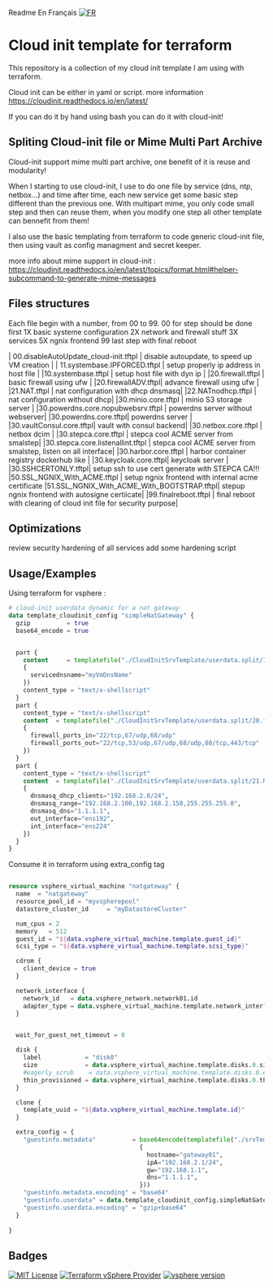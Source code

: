 Readme En Français
[![FR](https://img.shields.io/badge/lang-fr-red.svg)](https://github.com/shahwahed/CloudInitSrvTemplate/blob/master/Readme-FR.md)

# Cloud init template for terraform

This repository is a collection of my cloud init template I am using with terraform.

Cloud init can be either in yaml or script. more information https://cloudinit.readthedocs.io/en/latest/

If you can do it by hand using bash you can do it with cloud-init!



## Spliting Cloud-init file or Mime Multi Part Archive


Cloud-init support mime multi part archive, one benefit of it is reuse and modularity!

When I starting to use cloud-init, I use to do one file by service (dns, ntp, netbox...) and time after time, each new service get some basic step different than the previous one. With multipart mime, you only code small step and then can reuse them, when you modify one step all other template can bennefit from them!

I also use the basic templating from terraform to code generic cloud-init file, then using vault as config managment and secret keeper.


more info about mime support in cloud-init : https://cloudinit.readthedocs.io/en/latest/topics/format.html#helper-subcommand-to-generate-mime-messages 



## Files structures 

Each file begin with a number, from 00 to 99.
00 for step should be done first
1X basic systeme configuration
2X network and firewall stuff
3X services
5X ngnix frontend
99 last step with final reboot


| 00.disableAutoUpdate_cloud-init.tftpl  | disable autoupdate, to speed up VM creation |
| 11.systembase.IPFORCED.tftpl  | setup properly ip address in host file |
|10.systembase.tftpl    |   setup host file with dyn ip |
|20.firewall.tftpl  | basic firewall using ufw |
|20.firewallADV.tftpl| advance firewall using ufw |
|21.NAT.tftpl | nat configuration with dhcp dnsmasq|
|22.NATnodhcp.tftpl | nat configuration without dhcp|
|30.minio.core.tftpl | minio S3 storage server |
|30.powerdns.core.nopubwebsrv.tftpl | powerdns server without webserver|
|30.powerdns.core.tftpl| powerdns server |
|30.vaultConsul.core.tftpl| vault with consul backend|
|30.netbox.core.tftpl | netbox dcim |
|30.stepca.core.tftpl | stepca cool ACME server from smalstep|
|30.stepca.core.listenallint.tftpl | stepca cool ACME server from smalstep, listen on all interface|
|30.harbor.core.tftpl | harbor container registry dockerhub like |
|30.keycloak.core.tftpl| keycloak server |
|30.SSHCERTONLY.tftpl| setup ssh to use cert generate with STEPCA CA!!!
|50.SSL_NGNIX_With_ACME.tftpl | setup ngnix frontend with internal acme certificate
|51.SSL_NGNIX_With_ACME_With_BOOTSTRAP.tftpl| stepup ngnix frontend with autosigne certiicate|
|99.finalreboot.tftpl | final reboot with clearing of cloud init file for security purpose|
## Optimizations

review security hardening of all services
add some hardening script



## Usage/Examples

Using terraform for vsphere :


```terraform
# cloud-init userdata dynamic for a nat gateway
data template_cloudinit_config "simpleNatGateway" {
  gzip          = true
  base64_encode = true


  part {
    content     = templatefile("./CloudInitSrvTemplate/userdata.split/10.systembase.tftpl",
    {
      servicednsname="myVmDnsName"
    })
    content_type = "text/x-shellscript"
  }
  part {
    content_type = "text/x-shellscript"
    content  = templatefile("./CloudInitSrvTemplate/userdata.split/20.firewall.tftpl",
    {
      firewall_ports_in="22/tcp,67/udp,68/udp"
      firewall_ports_out="22/tcp,53/udp,67/udp,68/udp,80/tcp,443/tcp"
    })
  }
  part {
    content_type = "text/x-shellscript"
    content  = templatefile("./CloudInitSrvTemplate/userdata.split/21.NAT.tftpl",
    {
      dnsmasq_dhcp_clients="192.168.2.0/24",
      dnsmasq_range="192.168.2.100,192.168.2.150,255.255.255.0",
      dnsmasq_dns="1.1.1.1",
      out_interface="ens192",
      int_interface="ens224"
    })
  }
}

```

Consume it in terraform using extra_config tag
```terraform

resource vsphere_virtual_machine "natgateway" {
  name  = "natgateway"
  resource_pool_id = "myvspherepool"
  datastore_cluster_id     = "myDatastoreCluster"

  num_cpus = 2
  memory   = 512
  guest_id = "${data.vsphere_virtual_machine.template.guest_id}"
  scsi_type = "${data.vsphere_virtual_machine.template.scsi_type}"

  cdrom {
    client_device = true
  }

  network_interface {
    network_id   = data.vsphere_network.network01.id
    adapter_type = data.vsphere_virtual_machine.template.network_interface_types[0]
  }


  wait_for_guest_net_timeout = 0

  disk {
    label            = "disk0"
    size             = data.vsphere_virtual_machine.template.disks.0.size
    #eagerly_scrub    = data.vsphere_virtual_machine.template.disks.0.eagerly_scrub
    thin_provisioned = data.vsphere_virtual_machine.template.disks.0.thin_provisioned
  }

  clone {
    template_uuid = "${data.vsphere_virtual_machine.template.id}"
  }

  extra_config = {
    "guestinfo.metadata"          = base64encode(templatefile("./srvTemplate/metadata/metadata1nicStatic.tftpl",
                                    {
                                      hostname="gateway01",
                                      ipA="192.168.2.1/24",
                                      gw="192.168.1.1",
                                      dns="1.1.1.1",
                                    }))
    "guestinfo.metadata.encoding" = "base64"
    "guestinfo.userdata" = data.template_cloudinit_config.simpleNatGateway.rendered
    "guestinfo.userdata.encoding" = "gzip+base64"
  }
  
}
```

## Badges

[![MIT License](https://img.shields.io/badge/License-MIT-green.svg)](https://choosealicense.com/licenses/mit/)
[![Terraform vSphere Provider](https://img.shields.io/badge/terraform-vsphere__provider-green)](https://registry.terraform.io/providers/hashicorp/vsphere/latest)
[![vsphere version](https://img.shields.io/badge/vsphere-6.X%2C%207.X-green)](https://vmware.com)

